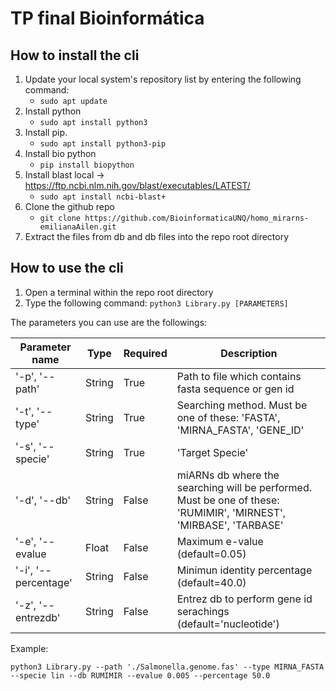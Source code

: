 # TP final Bioinformática

## How to install the cli

1. Update your local system's repository list by entering the following command:
   - `sudo apt update`
2. Install python
   - `sudo apt install python3`
3. Install pip.
   - `sudo apt install python3-pip`
4. Install bio python
   - `pip install biopython`
5. Install blast local -> https://ftp.ncbi.nlm.nih.gov/blast/executables/LATEST/
   - `sudo apt install ncbi-blast+`
6. Clone the github repo
   - `git clone https://github.com/BioinformaticaUNQ/homo_mirarns-emilianaAilen.git`
7. Extract the files from db and db files into the repo root directory

## How to use the cli

1. Open a terminal within the repo root directory
2. Type the following command: `python3 Library.py [PARAMETERS]`

The parameters you can use are the followings:

| Parameter name   | Type | Required | Description |
|---|---|---|---|
|'-p', '--path'| String | True | Path to file which contains fasta sequence or gen id|
|'-t', '--type'| String | True | Searching method. Must be one of these: 'FASTA', 'MIRNA_FASTA', 'GENE_ID'|
|'-s', '--specie'| String | True | 'Target Specie'|
|'-d', '--db'| String | False | miARNs db where the searching will be performed. Must be one  of these: 'RUMIMIR', 'MIRNEST', 'MIRBASE', 'TARBASE' |
|'-e', '--evalue| Float | False | Maximum e-value (default=0.05)|
|'-i', '--percentage' | String | False | Minimun identity percentage (default=40.0)|
|'-z', '--entrezdb'| String | False | Entrez db to perform gene id serachings (default='nucleotide')|

Example:

`python3 Library.py --path './Salmonella.genome.fas' --type MIRNA_FASTA --specie lin --db RUMIMIR --evalue 0.005 --percentage 50.0`
